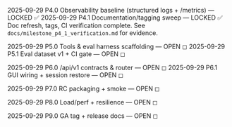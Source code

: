 2025-09-29  P4.0  Observability baseline (structured logs + /metrics) — LOCKED ✅
2025-09-29  P4.1  Documentation/tagging sweep — LOCKED ✅ Doc refresh, tags, CI verification complete. See `docs/milestone_p4_1_verification.md` for evidence.

2025-09-29  P5.0  Tools & eval harness scaffolding — OPEN ◻
2025-09-29  P5.1  Eval dataset v1 + CI gate — OPEN ◻

2025-09-29  P6.0  /api/v1 contracts & router — OPEN ◻
2025-09-29  P6.1  GUI wiring + session restore — OPEN ◻

2025-09-29  P7.0  RC packaging + smoke — OPEN ◻

2025-09-29  P8.0  Load/perf + resilience — OPEN ◻

2025-09-29  P9.0  GA tag + release docs — OPEN ◻
